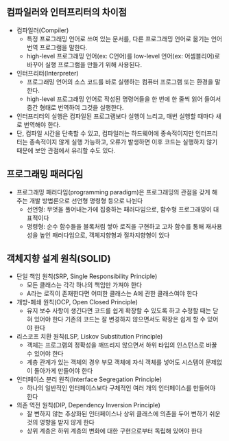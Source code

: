 ## 컴파일러와 인터프리터의 차이점
- 컴파일러(Compiler)
  - 특정 프로그래밍 언어로 쓰여 있는 문서를, 다른 프로그래밍 언어로 옮기는 언어 번역 프로그램을 말한다.
  - high-level 프로그래밍 언어(ex: C언어)를 low-level 언어(ex: 어셈블리어)로 바꾸어 실행 프로그램을 만들기 위해 사용된다.
- 인터프리터(Interpreter)
  - 프로그래밍 언어의 소스 코드를 바로 실행하는 컴퓨터 프로그램 또는 환경을 말한다.
  - high-level 프로그래밍 언어로 작성된 명령어들을 한 번에 한 줄씩 읽어 들여서 중간 형태로 번역하여 그것을 실행한다.
- 인터프리터의 실행은 컴파일된 프로그램보다 실행이 느리고, 매번 실행할 때마다 새로 번역해야 한다.
- 단, 컴파일 시간을 단축할 수 있고, 컴파일러는 하드웨어에 종속적이지만 인터프리터는 종속적이지 않게 실행 가능하고, 오류가 발생하면 이후 코드는 실행하지 않기 때문에 보안 관점에서 유리할 수도 있다.

## 프로그래밍 패러다임
- 프로그래밍 패러다임(programming paradigm)은 프로그래밍의 관점을 갖게 해주는 개발 방법론으로 선언형 명령형 등으로 나뉜다
  - 선언형: 무엇을 풀어내는가에 집중하는 패러다임으로, 함수형 프로그래밍이 대표적이다
  - 명령형: 순수 함수들을 블록처럼 쌓아 로직을 구현하고 고차 함수를 통해 재사용성을 높인 패러다임으로, 객체지향형과 절차지향형이 있다

## 객체지향 설계 원칙(SOLID)
- 단일 책임 원칙(SRP, Single Responsibility Principle)
  - 모든 클래스는 각각 하나의 책임만 가져야 한다
  - A라는 로직이 존재한다면 어떠한 클래스는 A에 관한 클래스여야 한다
- 개방-폐쇄 원칙(OCP, Open Closed Principle)
  - 유지 보수 사항이 생긴다면 코드를 쉽게 확장할 수 있도록 하고 수정할 때는 닫혀 있어야 한다
  기존의 코드는 잘 변경하지 않으면서도 확장은 쉽게 할 수 있어야 한다
- 리스코프 치환 원칙(LSP, Liskov Substitution Principle)
  - 객체는 프로그램의 정확성을 깨뜨리지 않으면서 하위 타입의 인스턴스로 바꿀 수 있어야 한다
  - 계층 관계가 있는 객체의 경우 부모 객체에 자식 객체를 넣어도 시스템이 문제없이 돌아가게 만들어야 한다
- 인터페이스 분리 원칙(Interface Segregation Principle)
  - 하나의 일반적인 인터페이스보다 구체적인 여러 개의 인터페이스를 만들어야 한다
- 의존 역전 원칙(DIP, Dependency Inversion Principle)
  - 잘 변하지 않는 추상화된 인터페이스나 상위 클래스에 의존을 두어 변하기 쉬운 것의 영향을 받지 않게 한다
  - 상위 계층은 하위 계층의 변화에 대한 구현으로부터 독립해 있어야 한다














